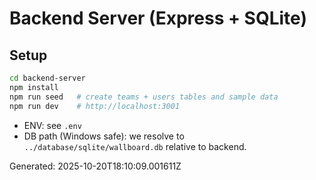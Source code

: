# Backend Server (Express + SQLite)

## Setup
```bash
cd backend-server
npm install
npm run seed   # create teams + users tables and sample data
npm run dev    # http://localhost:3001
```

- ENV: see `.env`
- DB path (Windows safe): we resolve to `../database/sqlite/wallboard.db` relative to backend.

Generated: 2025-10-20T18:10:09.001611Z